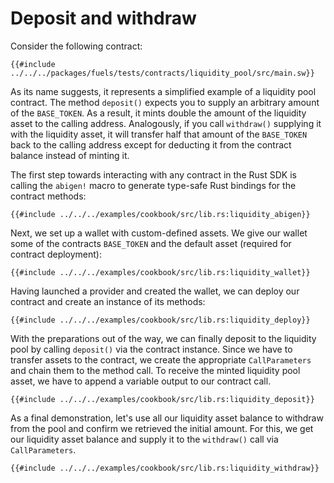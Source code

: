 # Deposit and withdraw

Consider the following contract:

```rust,ignore
{{#include ../../../packages/fuels/tests/contracts/liquidity_pool/src/main.sw}}
```

As its name suggests, it represents a simplified example of a liquidity pool contract. The method `deposit()` expects you to supply an arbitrary amount of the `BASE_TOKEN`. As a result, it mints double the amount of the liquidity asset to the calling address. Analogously, if you call `withdraw()` supplying it with the liquidity asset, it will transfer half that amount of the `BASE_TOKEN` back to the calling address except for deducting it from the contract balance instead of minting it.

The first step towards interacting with any contract in the Rust SDK is calling the `abigen!` macro to generate type-safe Rust bindings for the contract methods:

```rust,ignore
{{#include ../../../examples/cookbook/src/lib.rs:liquidity_abigen}}
```

Next, we set up a wallet with custom-defined assets. We give our wallet some of the contracts `BASE_TOKEN` and the default asset (required for contract deployment):

```rust,ignore
{{#include ../../../examples/cookbook/src/lib.rs:liquidity_wallet}}
```

Having launched a provider and created the wallet, we can deploy our contract and create an instance of its methods:

```rust,ignore
{{#include ../../../examples/cookbook/src/lib.rs:liquidity_deploy}}
```

With the preparations out of the way, we can finally deposit to the liquidity pool by calling `deposit()` via the contract instance. Since we have to transfer assets to the contract, we create the appropriate `CallParameters` and chain them to the method call. To receive the minted liquidity pool asset, we have to append a variable output to our contract call.

```rust,ignore
{{#include ../../../examples/cookbook/src/lib.rs:liquidity_deposit}}
```

As a final demonstration, let's use all our liquidity asset balance to withdraw from the pool and confirm we retrieved the initial amount. For this, we get our liquidity asset balance and supply it to the `withdraw()` call via `CallParameters`.

```rust,ignore
{{#include ../../../examples/cookbook/src/lib.rs:liquidity_withdraw}}
```
